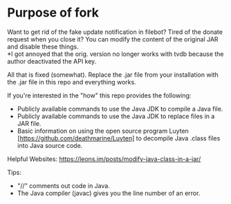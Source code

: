 # Purpose of fork
Want to get rid of the fake update notification in filebot?  Tired of the donate request when you close it?  You can modify the content of the original JAR and disable these things.  
*I got annoyed that the orig. version no longer works with tvdb because the author deactivated the API key.

All that is fixed (somewhat).  Replace the .jar file from your installation with the .jar file in this repo and everything works.


If you're interested in the "how" this repo provides the following:
 * Publicly available commands to use the Java JDK to compile a Java file.
 * Publicly available commands to use the Java JDK to replace files in a JAR file.
 * Basic information on using the open source program Luyten [https://github.com/deathmarine/Luyten] to decompile Java .class files into Java source code. 

Helpful Websites: https://leons.im/posts/modify-java-class-in-a-jar/

Tips: 
  * "//" comments out code in Java.
  * The Java compiler (javac) gives you the line number of an error.  


